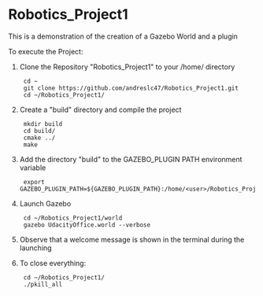 # Robotics_Project1
This is a demonstration of the creation of a Gazebo World and a plugin

To execute the Project:

1. Clone the Repository "Robotics_Project1" to your /home/<user> directory
	
        cd ~
        git clone https://github.com/andreslc47/Robotics_Project1.git
        cd ~/Robotics_Project1/
        
	
2. Create a "build" directory and compile the project
	
        mkdir build
        cd build/
        cmake ../
        make
 
	
3. Add the directory "build" to the GAZEBO_PLUGIN PATH environment variable
	
        export GAZEBO_PLUGIN_PATH=${GAZEBO_PLUGIN_PATH}:/home/<user>/Robotics_Project1/build
	

4. Launch Gazebo

        cd ~/Robotics_Project1/world
        gazebo UdacityOffice.world --verbose

5. Observe that a welcome message is shown in the terminal during the launching
	
6. To close everything:

        cd ~/Robotics_Project1/
        ./pkill_all
